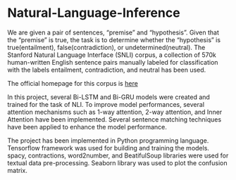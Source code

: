 # Natural-Language-Inference

We are given a pair of sentences, “premise” and “hypothesis”. Given that the “premise” is true, the task is to determine whether the “hypothesis” is true(entailment), false(contradiction), or undetermined(neutral). The Stanford Natural Language Interface (SNLI) corpus, a collection of 570k human-written English sentence pairs manually labeled for classification with the labels entailment, contradiction, and neutral has been used.

The official homepage for this corpus is [here](https://nlp.stanford.edu/projects/snli/)

In this project, several Bi-LSTM and Bi-GRU models were created and trained for the task of NLI. To improve model performances, several attention mechanisms such as 1-way attention, 2-way attention, and Inner Attention have been implemented. Several sentence matching techniques have been applied to enhance the model performance.

The project has been implemented in Python programming language. Tensorflow framework was used for building and training the models. spacy, contractions, word2number, and BeatifulSoup libraries were used for textual data pre-processing. Seaborn library was used to plot the confusion matrix.
